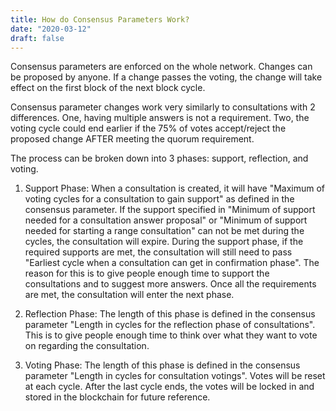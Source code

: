 ```yaml
---
title: How do Consensus Parameters Work?
date: "2020-03-12"
draft: false
---
```


Consensus parameters are enforced on the whole network. Changes can be proposed by anyone. If a change passes the voting, the change will take effect on the first block of the next block cycle.

Consensus parameter changes work very similarly to consultations with 2 differences. One, having multiple answers is not a requirement. Two, the voting cycle could end earlier if the 75% of votes accept/reject the proposed change AFTER meeting the quorum requirement.

The process can be broken down into 3 phases: support, reflection, and voting.

1. Support Phase:
When a consultation is created, it will have "Maximum of voting cycles for a consultation to gain support" as defined in the consensus parameter. If the support specified in "Minimum of support needed for a consultation answer proposal" or "Minimum of support needed for starting a range consultation" can not be met during the cycles, the consultation will expire. During the support phase, if the required supports are met, the consultation will still need to pass "Earliest cycle when a consultation can get in confirmation phase". The reason for this is to give people enough time to support the consultations and to suggest more answers. Once all the requirements are met, the consultation will enter the next phase.

2. Reflection Phase:
The length of this phase is defined in the consensus parameter "Length in cycles for the reflection phase of consultations". This is to give people enough time to think over what they want to vote on regarding the consultation.

3. Voting Phase:
The length of this phase is defined in the consensus parameter "Length in cycles for consultation votings". Votes will be reset at each cycle. After the last cycle ends, the votes will be locked in and stored in the blockchain for future reference. 
